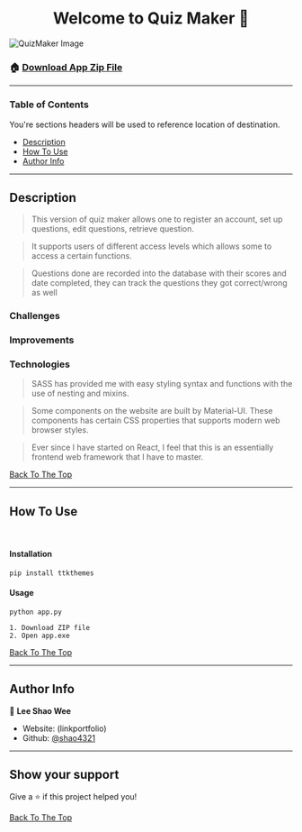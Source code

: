 <h1 align="center" id="top">Welcome to Quiz Maker 👋</h1>

![QuizMaker Image](https://i.ibb.co/SsR3pzM/quizmaker.png)

### 🏠 [Download App Zip File](https://github.com/shao4321/Quiz-Maker/archive/refs/heads/main.zip)

---

### Table of Contents

You're sections headers will be used to reference location of destination.

- [Description](#description)
- [How To Use](#how-to-use)
- [Author Info](#author-info)

---

## Description

> This version of quiz maker allows one to register an account, set up questions, edit questions, retrieve question.

> It supports users of different access levels which allows some to access a certain functions.

> Questions done are recorded into the database with their scores and date completed, they can track the questions they got correct/wrong as well

### Challenges

### Improvements

### Technologies

> SASS has provided me with easy styling syntax and functions with the use of nesting and mixins.

> Some components on the website are built by Material-UI. These components has certain CSS properties that supports modern web browser styles.

> Ever since I have started on React, I feel that this is an essentially frontend web framework that I have to master.

[Back To The Top](#top)

---

## How To Use

<br/>

#### Installation

```
pip install ttkthemes
```

#### Usage

```
python app.py
```

```
1. Download ZIP file
2. Open app.exe
```

[Back To The Top](#top)

---

## Author Info

👤 **Lee Shao Wee**

- Website: (linkportfolio)
- Github: [@shao4321](https://github.com/shao4321)

---

## Show your support

Give a ⭐️ if this project helped you!

[Back To The Top](#top)
